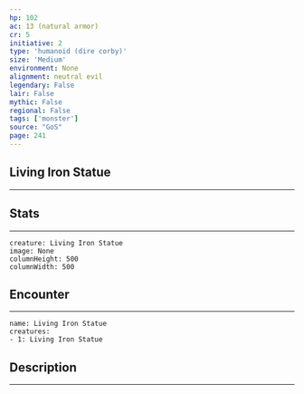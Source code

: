 ```yaml
---
hp: 102
ac: 13 (natural armor)
cr: 5
initiative: 2
type: 'humanoid (dire corby)'    
size: 'Medium'
environment: None
alignment: neutral evil
legendary: False
lair: False
mythic: False
regional: False
tags: ['monster']
source: "GoS"
page: 241
---
```


## Living Iron Statue
---



## Stats
---

```statblock
creature: Living Iron Statue
image: None
columnHeight: 500
columnWidth: 500
```

## Encounter
---

```encounter-table
name: Living Iron Statue
creatures:
- 1: Living Iron Statue
```

## Description
---




